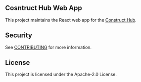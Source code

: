 ## Cosntruct Hub Web App

This project maintains the React web app for the [Construct Hub].

[Construct Hub]: https://github.com/cdklabs/construct-hub

## Security

See [CONTRIBUTING](CONTRIBUTING.md#security-issue-notifications) for more information.

## License

This project is licensed under the Apache-2.0 License.

